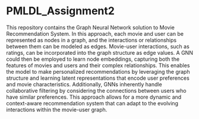 # PMLDL_Assignment2
This repository contains the Graph Neural Network solution to Movie Recommendation System. In this approach, each movie and user can be represented as nodes in a graph, and the interactions or relationships between them can be modeled as edges. Movie-user interactions, such as ratings, can be incorporated into the graph structure as edge values. A GNN could then be employed to learn node embeddings, capturing both the features of movies and users and their complex relationships. This enables the model to make personalized recommendations by leveraging the graph structure and learning latent representations that encode user preferences and movie characteristics. Additionally, GNNs inherently handle collaborative filtering by considering the connections between users who have similar preferences. This approach allows for a more dynamic and context-aware recommendation system that can adapt to the evolving interactions within the movie-user graph.
